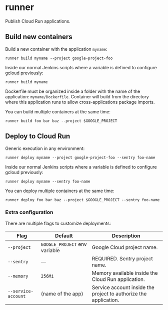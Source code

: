 
# runner

Publish Cloud Run applications.


## Build new containers

Build a new container with the application `myname`:

```shell
runner build myname --project google-project-foo
```

Inside our normal Jenkins scripts where a variable is defined to configure gcloud previously:

```shell
runner build myname
```

Dockerfile must be organized inside a folder with the name of the application: `myname/Dockerfile`. Container will build from the directory where this application runs to allow cross-applications package imports.

You can build multiple containers at the same time:

```shell
runner build foo bar baz --project $GOOGLE_PROJECT
```


## Deploy to Cloud Run

Generic execution in any environment:

```shell
runner deploy myname --project google-project-foo --sentry foo-name
```

Inside our normal Jenkins scripts where a variable is defined to configure gcloud previously:

```shell
runner deploy myname --sentry foo-name
```

You can deploy multiple containers at the same time:

```shell
runner deploy foo bar baz --project $GOOGLE_PROJECT --sentry foo-name
```

### Extra configuration

There are multiple flags to customize deployments:

| Flag | Default | Description |
| ---- | ------- | ----------- |
| `--project` | `GOOGLE_PROJECT` env variable | Google Cloud project name. |
| `--sentry` | &mdash; | REQUIRED. Sentry project name. |
| `--memory` | `256Mi` | Memory available inside the Cloud Run application. |
| `--service-account` | (name of the app) | Service account inside the project to authorize the application. |
